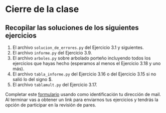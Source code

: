# Cierre de la clase

## Recopilar las soluciones de los siguientes ejercicios

1. El archivo `solucion_de_errores.py` del Ejercicio 3.1 y siguientes.
2. El archivo `informe.py` del Ejercicio 3.9.
3. El archivo `arboles.py` sobre arbolado porteño incluyendo todos los ejercicios que hayas hecho (esperamos al menos el Ejercicio 3.18 y uno más).
4. El archivo `tabla_informe.py` del Ejercicio 3.16 o del Ejercicio 3.15 si no salió lo del signo $.
5. El archivo `tablamult.py` del Ejercicio 3.17.

Completar este [formulario](https://docs.google.com/forms/d/15ce4Sw7qFqtaXkbq9IIwt4G6P57Be_20a6iHeXik42U) usando como identificación tu dirección de mail.
Al terminar vas a obtener un link para enviarnos tus ejercicios y tendrás la opción de participar en la revisión de pares.
